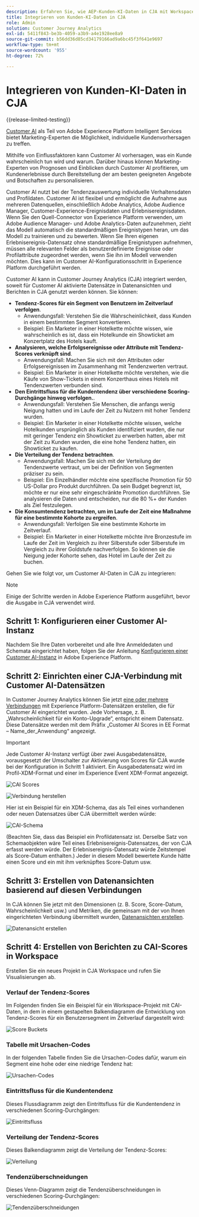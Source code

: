 ```yaml
---
description: Erfahren Sie, wie AEP-Kunden-KI-Daten in CJA mit Workspace integriert werden.
title: Integrieren von Kunden-KI-Daten in CJA
role: Admin
solution: Customer Journey Analytics
exl-id: 5411f843-be3b-4059-a3b9-a4e1928ee8a9
source-git-commit: b56dd36d85cd34179166ad9a6bc45f3f641e9697
workflow-type: tm+mt
source-wordcount: '955'
ht-degree: 72%

---
```


# Integrieren von Kunden-KI-Daten in CJA

{{release-limited-testing}}

[Customer AI](https://experienceleague.adobe.com/docs/experience-platform/intelligent-services/customer-ai/overview.html?lang=de) als Teil von Adobe Experience Platform Intelligent Services bietet Marketing-Experten die Möglichkeit, individuelle Kundenvorhersagen zu treffen.

Mithilfe von Einflussfaktoren kann Customer AI vorhersagen, was ein Kunde wahrscheinlich tun wird und warum. Darüber hinaus können Marketing-Experten von Prognosen und Einblicken durch Customer AI profitieren, um Kundenerlebnisse durch Bereitstellung der am besten geeigneten Angebote und Botschaften zu personalisieren.

Customer AI nutzt bei der Tendenzauswertung individuelle Verhaltensdaten und Profildaten. Customer AI ist flexibel und ermöglicht die Aufnahme aus mehreren Datenquellen, einschließlich Adobe Analytics, Adobe Audience Manager, Customer-Experience-Ereignisdaten und Erlebnisereignisdaten. Wenn Sie den Quell-Connector von Experience Platform verwenden, um Adobe Audience Manager- und Adobe Analytics-Daten aufzunehmen, zieht das Modell automatisch die standardmäßigen Ereignistypen heran, um das Modell zu trainieren und zu bewerten. Wenn Sie Ihren eigenen Erlebnisereignis-Datensatz ohne standardmäßige Ereignistypen aufnehmen, müssen alle relevanten Felder als benutzerdefinierte Ereignisse oder Profilattribute zugeordnet werden, wenn Sie ihn im Modell verwenden möchten. Dies kann im Customer AI-Konfigurationsschritt in Experience Platform durchgeführt werden.

Customer AI kann in Customer Journey Analytics (CJA) integriert werden, soweit für Customer AI aktivierte Datensätze in Datenansichten und Berichten in CJA genutzt werden können. Sie können:

* **Tendenz-Scores für ein Segment von Benutzern im Zeitverlauf verfolgen**.
   * Anwendungsfall: Verstehen Sie die Wahrscheinlichkeit, dass Kunden in einem bestimmten Segment konvertieren.
   * Beispiel: Ein Marketer in einer Hotelkette möchte wissen, wie wahrscheinlich es ist, dass ein Hotelkunde ein Showticket am Konzertplatz des Hotels kauft.
* **Analysieren, welche Erfolgsereignisse oder Attribute mit Tendenz-Scores verknüpft sind**.
   * Anwendungsfall: Machen Sie sich mit den Attributen oder Erfolgsereignissen im Zusammenhang mit Tendenzwerten vertraut.
   * Beispiel: Ein Marketer in einer Hotelkette möchte verstehen, wie die Käufe von Show-Tickets in einem Konzerthaus eines Hotels mit Tendenzwerten verbunden sind.
* **Den Eintrittsfluss für die Kundentendenz über verschiedene Scoring-Durchgänge hinweg verfolgen.**. 
   * Anwendungsfall: Verstehen Sie Menschen, die anfangs wenig Neigung hatten und im Laufe der Zeit zu Nutzern mit hoher Tendenz wurden.
   * Beispiel: Ein Marketer in einer Hotelkette möchte wissen, welche Hotelkunden ursprünglich als Kunden identifiziert wurden, die nur mit geringer Tendenz ein Showticket zu erwerben hatten, aber mit der Zeit zu Kunden wurden, die eine hohe Tendenz hatten, ein Showticket zu kaufen.
* **Die Verteilung der Tendenz betrachten**.
   * Anwendungsfall: Machen Sie sich mit der Verteilung der Tendenzwerte vertraut, um bei der Definition von Segmenten präziser zu sein.
   * Beispiel: Ein Einzelhändler möchte eine spezifische Promotion für 50 US-Dollar pro Produkt durchführen. Da sein Budget begrenzt ist, möchte er nur eine sehr eingeschränkte Promotion durchführen. Sie analysieren die Daten und entscheiden, nur die 80 %+ der Kunden als Ziel festzulegen.
* **Die Konsumtendenz betrachten, um im Laufe der Zeit eine Maßnahme für eine bestimmte Kohorte zu ergreifen**.
   * Anwendungsfall: Verfolgen Sie eine bestimmte Kohorte im Zeitverlauf.
   * Beispiel: Ein Marketer in einer Hotelkette möchte ihre Bronzestufe im Laufe der Zeit im Vergleich zu ihrer Silberstufe oder Silberstufe im Vergleich zu ihrer Goldstufe nachverfolgen. So können sie die Neigung jeder Kohorte sehen, das Hotel im Laufe der Zeit zu buchen.

Gehen Sie wie folgt vor, um Customer AI-Daten in CJA zu integrieren:

>[!NOTE]
>
>Einige der Schritte werden in Adobe Experience Platform ausgeführt, bevor die Ausgabe in CJA verwendet wird.


## Schritt 1: Konfigurieren einer Customer AI-Instanz

Nachdem Sie Ihre Daten vorbereitet und alle Ihre Anmeldedaten und Schemata eingerichtet haben, folgen Sie der Anleitung [Konfigurieren einer Customer AI-Instanz](https://experienceleague.adobe.com/docs/experience-platform/intelligent-services/customer-ai/user-guide/configure.html?lang=de) in Adobe Experience Platform.

## Schritt 2: Einrichten einer CJA-Verbindung mit Customer AI-Datensätzen

In Customer Journey Analytics können Sie jetzt [eine oder mehrere Verbindungen](/help/connections/create-connection.md) mit Experience Platform-Datensätzen erstellen, die für Customer AI eingerichtet wurden. Jede Vorhersage, z. B. „Wahrscheinlichkeit für ein Konto-Upgrade“, entspricht einem Datensatz. Diese Datensätze werden mit dem Präfix „Customer AI Scores in EE Format – Name_der_Anwendung“ angezeigt.

>[!IMPORTANT]
>
>Jede Customer AI-Instanz verfügt über zwei Ausgabedatensätze, vorausgesetzt der Umschalter zur Aktivierung von Scores für CJA wurde bei der Konfiguration in Schritt 1 aktiviert. Ein Ausgabedatensatz wird im Profil-XDM-Format und einer im Experience Event XDM-Format angezeigt.

![CAI Scores](assets/cai-scores.png)

![Verbindung herstellen](assets/create-conn.png)

Hier ist ein Beispiel für ein XDM-Schema, das als Teil eines vorhandenen oder neuen Datensatzes über CJA übermittelt werden würde:

![CAI-Schema](assets/cai-schema.png)

(Beachten Sie, dass das Beispiel ein Profildatensatz ist. Derselbe Satz von Schemaobjekten wäre Teil eines Erlebnisereignis-Datensatzes, der von CJA erfasst werden würde. Der Erlebnisereignis-Datensatz würde Zeitstempel als Score-Datum enthalten.) Jeder in diesem Modell bewertete Kunde hätte einen Score und ein mit ihm verknüpftes Score-Datum usw.

## Schritt 3: Erstellen von Datenansichten basierend auf diesen Verbindungen

In CJA können Sie jetzt mit den Dimensionen (z. B. Score, Score-Datum, Wahrscheinlichkeit usw.) und Metriken, die gemeinsam mit der von Ihnen eingerichteten Verbindung übermittelt wurden, [Datenansichten erstellen](/help/data-views/create-dataview.md).

![Datenansicht erstellen](assets/create-dataview.png)

## Schritt 4: Erstellen von Berichten zu CAI-Scores in Workspace

Erstellen Sie ein neues Projekt in CJA Workspace und rufen Sie Visualisierungen ab.

### Verlauf der Tendenz-Scores

Im Folgenden finden Sie ein Beispiel für ein Workspace-Projekt mit CAI-Daten, in dem in einem gestapelten Balkendiagramm die Entwicklung von Tendenz-Scores für ein Benutzersegment im Zeitverlauf dargestellt wird:

![Score Buckets](assets/workspace-scores.png)

### Tabelle mit Ursachen-Codes

In der folgenden Tabelle finden Sie die Ursachen-Codes dafür, warum ein Segment eine hohe oder eine niedrige Tendenz hat:

![Ursachen-Codes](assets/reason-codes.png)

### Eintrittsfluss für die Kundentendenz

Dieses Flussdiagramm zeigt den Eintrittsfluss für die Kundentendenz in verschiedenen Scoring-Durchgängen:

![Eintrittsfluss](assets/flow.png)

### Verteilung der Tendenz-Scores

Dieses Balkendiagramm zeigt die Verteilung der Tendenz-Scores:

![Verteilung](assets/distribution.png)

### Tendenzüberschneidungen

Dieses Venn-Diagramm zeigt die Tendenzüberschneidungen in verschiedenen Scoring-Durchgängen:

![Tendenzüberschneidungen](assets/venn.png)
